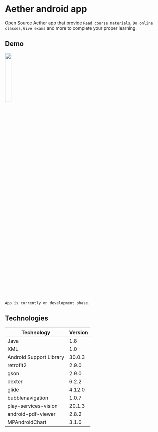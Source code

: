# Aether android app

Open Source Aether app that provide `Read course materials`, `Do online classes`, `Give exams` and more to complete your proper learning.

## Demo
 <img src="demo.gif" width = 20%>

 `App is currently on development phase.`

 <!-- ## Features


## Challenges 

## ChangeLog -->

## Technologies

Technology | Version
---------- | -------
Java | 1.8
XML | 1.0
Android Support Library | 30.0.3
retrofit2 | 2.9.0
gson | 2.9.0
dexter | 6.2.2
glide | 4.12.0
bubblenavigation | 1.0.7
play-services-vision | 20.1.3
android-pdf-viewer | 2.8.2
MPAndroidChart | 3.1.0